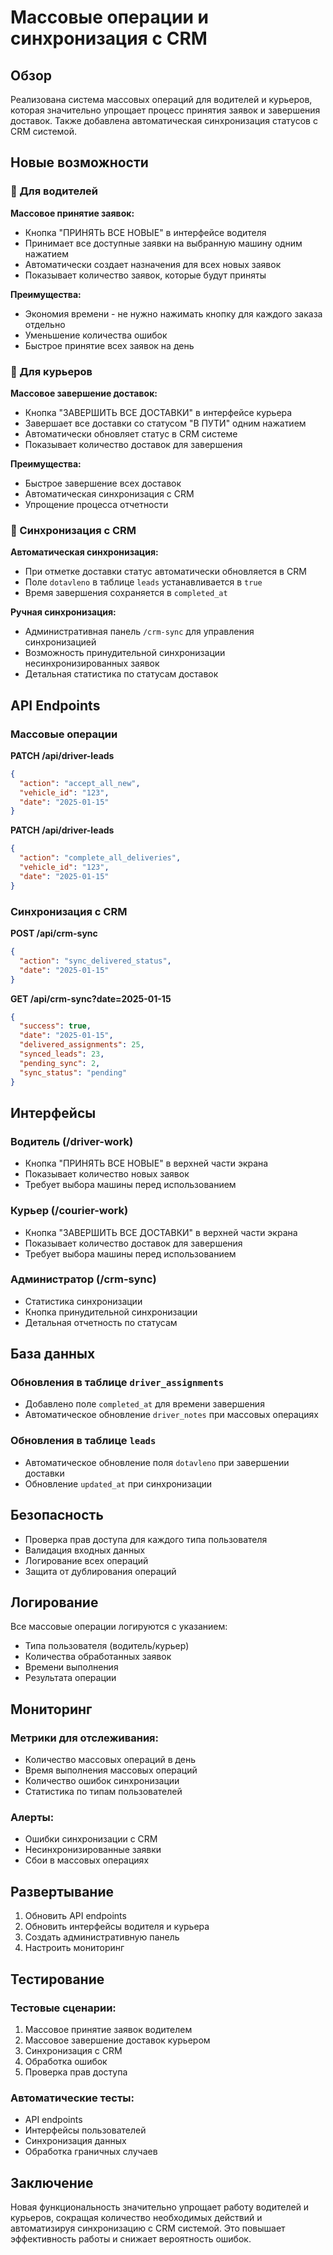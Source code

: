 # Массовые операции и синхронизация с CRM

## Обзор

Реализована система массовых операций для водителей и курьеров, которая значительно упрощает процесс принятия заявок и завершения доставок. Также добавлена автоматическая синхронизация статусов с CRM системой.

## Новые возможности

### 🚗 Для водителей

**Массовое принятие заявок:**
- Кнопка "ПРИНЯТЬ ВСЕ НОВЫЕ" в интерфейсе водителя
- Принимает все доступные заявки на выбранную машину одним нажатием
- Автоматически создает назначения для всех новых заявок
- Показывает количество заявок, которые будут приняты

**Преимущества:**
- Экономия времени - не нужно нажимать кнопку для каждого заказа отдельно
- Уменьшение количества ошибок
- Быстрое принятие всех заявок на день

### 👤 Для курьеров

**Массовое завершение доставок:**
- Кнопка "ЗАВЕРШИТЬ ВСЕ ДОСТАВКИ" в интерфейсе курьера
- Завершает все доставки со статусом "В ПУТИ" одним нажатием
- Автоматически обновляет статус в CRM системе
- Показывает количество доставок для завершения

**Преимущества:**
- Быстрое завершение всех доставок
- Автоматическая синхронизация с CRM
- Упрощение процесса отчетности

### 🔄 Синхронизация с CRM

**Автоматическая синхронизация:**
- При отметке доставки статус автоматически обновляется в CRM
- Поле `dotavleno` в таблице `leads` устанавливается в `true`
- Время завершения сохраняется в `completed_at`

**Ручная синхронизация:**
- Административная панель `/crm-sync` для управления синхронизацией
- Возможность принудительной синхронизации несинхронизированных заявок
- Детальная статистика по статусам доставок

## API Endpoints

### Массовые операции

**PATCH /api/driver-leads**
```json
{
  "action": "accept_all_new",
  "vehicle_id": "123",
  "date": "2025-01-15"
}
```

**PATCH /api/driver-leads**
```json
{
  "action": "complete_all_deliveries",
  "vehicle_id": "123",
  "date": "2025-01-15"
}
```

### Синхронизация с CRM

**POST /api/crm-sync**
```json
{
  "action": "sync_delivered_status",
  "date": "2025-01-15"
}
```

**GET /api/crm-sync?date=2025-01-15**
```json
{
  "success": true,
  "date": "2025-01-15",
  "delivered_assignments": 25,
  "synced_leads": 23,
  "pending_sync": 2,
  "sync_status": "pending"
}
```

## Интерфейсы

### Водитель (/driver-work)
- Кнопка "ПРИНЯТЬ ВСЕ НОВЫЕ" в верхней части экрана
- Показывает количество новых заявок
- Требует выбора машины перед использованием

### Курьер (/courier-work)
- Кнопка "ЗАВЕРШИТЬ ВСЕ ДОСТАВКИ" в верхней части экрана
- Показывает количество доставок для завершения
- Требует выбора машины перед использованием

### Администратор (/crm-sync)
- Статистика синхронизации
- Кнопка принудительной синхронизации
- Детальная отчетность по статусам

## База данных

### Обновления в таблице `driver_assignments`
- Добавлено поле `completed_at` для времени завершения
- Автоматическое обновление `driver_notes` при массовых операциях

### Обновления в таблице `leads`
- Автоматическое обновление поля `dotavleno` при завершении доставки
- Обновление `updated_at` при синхронизации

## Безопасность

- Проверка прав доступа для каждого типа пользователя
- Валидация входных данных
- Логирование всех операций
- Защита от дублирования операций

## Логирование

Все массовые операции логируются с указанием:
- Типа пользователя (водитель/курьер)
- Количества обработанных заявок
- Времени выполнения
- Результата операции

## Мониторинг

### Метрики для отслеживания:
- Количество массовых операций в день
- Время выполнения массовых операций
- Количество ошибок синхронизации
- Статистика по типам пользователей

### Алерты:
- Ошибки синхронизации с CRM
- Несинхронизированные заявки
- Сбои в массовых операциях

## Развертывание

1. Обновить API endpoints
2. Обновить интерфейсы водителя и курьера
3. Создать административную панель
4. Настроить мониторинг

## Тестирование

### Тестовые сценарии:
1. Массовое принятие заявок водителем
2. Массовое завершение доставок курьером
3. Синхронизация с CRM
4. Обработка ошибок
5. Проверка прав доступа

### Автоматические тесты:
- API endpoints
- Интерфейсы пользователей
- Синхронизация данных
- Обработка граничных случаев

## Заключение

Новая функциональность значительно упрощает работу водителей и курьеров, сокращая количество необходимых действий и автоматизируя синхронизацию с CRM системой. Это повышает эффективность работы и снижает вероятность ошибок.
